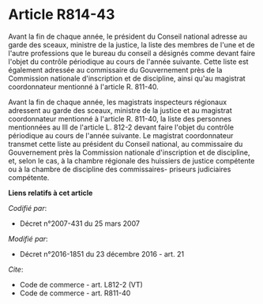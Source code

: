 # Article R814-43

Avant la fin de chaque année, le président du Conseil national adresse au garde des sceaux, ministre de la justice, la liste
des membres de l'une et de l'autre professions que le bureau du conseil a désignés comme devant faire l'objet du contrôle
périodique au cours de l'année suivante. Cette liste est également adressée au commissaire du Gouvernement près de la
Commission nationale d'inscription et de discipline, ainsi qu'au magistrat coordonnateur mentionné à l'article R. 811-40. 

Avant la fin de chaque année, les magistrats inspecteurs régionaux adressent au garde des sceaux, ministre de la justice et
au magistrat coordonnateur mentionné à l'article R. 811-40, la liste des personnes mentionnées au III de l'article L. 812-2
devant faire l'objet du contrôle périodique au cours de l'année suivante. Le magistrat coordonnateur transmet cette liste au
président du Conseil national, au commissaire du Gouvernement près la Commission nationale d'inscription et de discipline,
et, selon le cas, à la chambre régionale des huissiers de justice compétente ou à la chambre de discipline des commissaires-
priseurs judiciaires compétente.

**Liens relatifs à cet article**

_Codifié par_:

  - Décret n°2007-431 du 25 mars 2007

_Modifié par_:

  - Décret n°2016-1851 du 23 décembre 2016 - art. 21

_Cite_:

  - Code de commerce - art. L812-2 (VT)
  - Code de commerce - art. R811-40
